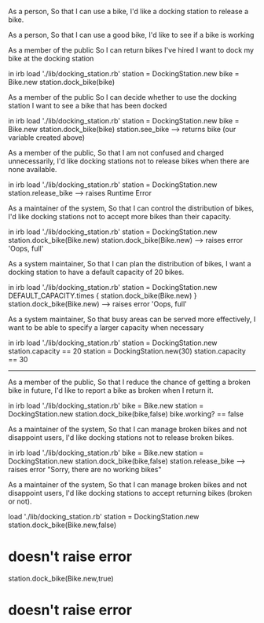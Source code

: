 As a person,
So that I can use a bike,
I'd like a docking station to release a bike.

As a person,
So that I can use a good bike,
I'd like to see if a bike is working

As a member of the public
So I can return bikes I've hired
I want to dock my bike at the docking station

in irb
  load './lib/docking_station.rb'
  station = DockingStation.new
  bike = Bike.new
  station.dock_bike(bike)

As a member of the public
So I can decide whether to use the docking station
I want to see a bike that has been docked

in irb
  load './lib/docking_station.rb'
  station = DockingStation.new
  bike = Bike.new
  station.dock_bike(bike)
  station.see_bike
  --> returns bike (our variable created above)

As a member of the public,
So that I am not confused and charged unnecessarily,
I'd like docking stations not to release bikes when there are none available.

in irb
  load './lib/docking_station.rb'
  station = DockingStation.new
  station.release_bike
  --> raises Runtime Error

As a maintainer of the system,
So that I can control the distribution of bikes,
I'd like docking stations not to accept more bikes than their capacity.

in irb
  load './lib/docking_station.rb'
  station = DockingStation.new
  station.dock_bike(Bike.new)
  station.dock_bike(Bike.new)
  --> raises error 'Oops, full'

As a system maintainer,
So that I can plan the distribution of bikes,
I want a docking station to have a default capacity of 20 bikes.

in irb
  load './lib/docking_station.rb'
  station = DockingStation.new
  DEFAULT_CAPACITY.times { station.dock_bike(Bike.new) }
  station.dock_bike(Bike.new)
  --> raises error 'Oops, full'

As a system maintainer,
So that busy areas can be served more effectively,
I want to be able to specify a larger capacity when necessary

in irb
  load './lib/docking_station.rb'
  station = DockingStation.new
  station.capacity == 20
  station = DockingStation.new(30)
  station.capacity == 30

-----------------------------------

As a member of the public,
So that I reduce the chance of getting a broken bike in future,
I'd like to report a bike as broken when I return it.

in irb
  load './lib/docking_station.rb'
  bike = Bike.new
  station = DockingStation.new
  station.dock_bike(bike,false)
  bike.working? == false

As a maintainer of the system,
So that I can manage broken bikes and not disappoint users,
I'd like docking stations not to release broken bikes.

in irb
  load './lib/docking_station.rb'
  bike = Bike.new
  station = DockingStation.new
  station.dock_bike(bike,false)
  station.release_bike
  --> raises error "Sorry, there are no working bikes"

As a maintainer of the system,
So that I can manage broken bikes and not disappoint users,
I'd like docking stations to accept returning bikes (broken or not).

  load './lib/docking_station.rb'
  station = DockingStation.new
  station.dock_bike(Bike.new,false)
  # doesn't raise error
  station.dock_bike(Bike.new,true)
  # doesn't raise error
